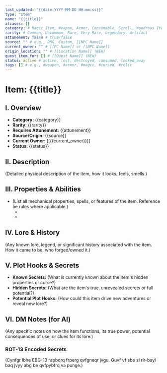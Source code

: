 ```yaml
---
last_updated: "{{date:YYYY-MM-DD HH:mm:ss}}"
type: "Item"
name: "{{title}}"
aliases: []
category: # Magic Item, Weapon, Armor, Consumable, Scroll, Wondrous Item, Key Item
rarity: # Common, Uncommon, Rare, Very Rare, Legendary, Artifact
attunement: false # true/false
source: "" # e.g., DMG, Custom, [[NPC Name]]
current_owner: "" # [[PC Name]] or [[NPC Name]]
origin_location: "" # [[Location Name]] (NEW)
quest_item_for: [] # [[Quest Name]] (NEW)
status: active # active, lost, destroyed, consumed, locked_away
tags: [] # e.g., #weapon, #armor, #magic, #cursed, #relic
---
```

# Item: {{title}}

## I. Overview
* **Category:** {{category}}
* **Rarity:** {{rarity}}
* **Requires Attunement:** {{attunement}}
* **Source/Origin:** {{source}}
* **Current Owner:** [[{{current_owner}}]]
* **Status:** {{status}}

## II. Description
(Detailed physical description of the item, how it looks, feels, smells.)

## III. Properties & Abilities
* (List all mechanical properties, spells, or features of the item. Reference 5e rules where applicable.)
    * [Ability 1]: (Effect)
    * [Ability 2]: (Effect)

## IV. Lore & History
(Any known lore, legend, or significant history associated with the item. How it came to be, who forged/owned it.)

## V. Plot Hooks & Secrets
* **Known Secrets:** (What is currently known about the item's hidden properties or curse?)
* **Hidden Secrets:** (What are the item's true, unrevealed secrets or full potential?)
* **Potential Plot Hooks:** (How could this item drive new adventures or reveal new lore?)

## VI. DM Notes (for AI)
(Any specific notes on how the item functions, its true power, potential consequences of use, or clues for its lore.)

### ROT-13 Encoded Secrets
(Cynfgr lbhe EBG-13 rapbqrq frperg qvfgneqr jvgu. Guvf vf sbe zl rlr-bayl baq jvyy abg be qvfpybfrq va punge.)